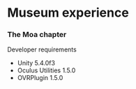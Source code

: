 # Museum experience
### The Moa chapter


Developer requirements

- Unity 5.4.0f3
- Oculus Utilities 1.5.0
- OVRPlugin 1.5.0
